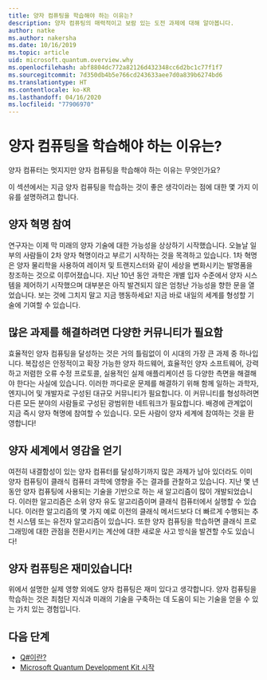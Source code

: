 ```yaml
---
title: 양자 컴퓨팅을 학습해야 하는 이유는?
description: 양자 컴퓨팅의 매력적이고 보람 있는 도전 과제에 대해 알아봅니다.
author: natke
ms.author: nakersha
ms.date: 10/16/2019
ms.topic: article
uid: microsoft.quantum.overview.why
ms.openlocfilehash: abf8804dc772a82126d432348cc6d2bc1c77f1f7
ms.sourcegitcommit: 7d350db4b5e766cd243633aee7d0a839b6274bd6
ms.translationtype: HT
ms.contentlocale: ko-KR
ms.lasthandoff: 04/16/2020
ms.locfileid: "77906970"
---
```

# <a name="why-learn-quantum-computing"></a>양자 컴퓨팅을 학습해야 하는 이유는?

양자 컴퓨터는 멋지지만 양자 컴퓨팅을 학습해야 하는 이유는 무엇인가요?

이 섹션에서는 지금 양자 컴퓨팅을 학습하는 것이 좋은 생각이라는 점에 대한 몇 가지 이유를 설명하려고 합니다.

## <a name="join-the-quantum-revolution"></a>양자 혁명 참여

연구자는 이제 막 미래의 양자 기술에 대한 가능성을 상상하기 시작했습니다. 오늘날 일부의 사람들이 2차 양자 혁명이라고 부르기 시작하는 것을 목격하고 있습니다. 1차 혁명은 양자 물리학을 사용하여 레이저 및 트랜지스터와 같이 세상을 변화시키는 발명품을 창조하는 것으로 이루어졌습니다. 지난 10년 동안 과학은 개별 입자 수준에서 양자 시스템을 제어하기 시작했으며 대부분은 아직 발견되지 않은 엄청난 가능성을 향한 문을 열었습니다. 보는 것에 그치지 말고 지금 행동하세요! 지금 바로 내일의 세계를 형성할 기술에 기여할 수 있습니다.

## <a name="solving-great-challenges-requires-diverse-communities"></a>많은 과제를 해결하려면 다양한 커뮤니티가 필요함

효율적인 양자 컴퓨팅을 달성하는 것은 거의 틀림없이 이 시대의 가장 큰 과제 중 하나입니다. 복잡성은 안정적이고 확장 가능한 양자 하드웨어, 효율적인 양자 소프트웨어, 강력하고 저렴한 오류 수정 프로토콜, 실용적인 실제 애플리케이션 등 다양한 측면을 해결해야 한다는 사실에 있습니다. 이러한 까다로운 문제를 해결하기 위해 함께 일하는 과학자, 엔지니어 및 개발자로 구성된 대규모 커뮤니티가 필요합니다. 이 커뮤니티를 형성하려면 다른 모든 분야의 사람들로 구성된 광범위한 네트워크가 필요합니다. 배경에 관계없이 지금 즉시 양자 혁명에 참여할 수 있습니다. 모든 사람이 양자 세계에 참여하는 것을 환영합니다!

## <a name="get-inspired-by-the-quantum-world"></a>양자 세계에서 영감을 얻기

여전히 내결함성이 있는 양자 컴퓨터를 달성하기까지 많은 과제가 남아 있더라도 이미 양자 컴퓨팅이 클래식 컴퓨터 과학에 영향을 주는 결과를 관찰하고 있습니다. 지난 몇 년 동안 양자 컴퓨팅에 사용되는 기술을 기반으로 하는 새 알고리즘이 많이 개발되었습니다. 이러한 알고리즘은 소위 양자 유도 알고리즘이며 클래식 컴퓨터에서 실행할 수 있습니다. 이러한 알고리즘의 몇 가지 예로 이전의 클래식 메서드보다 더 빠르게 수행되는 추천 시스템 또는 유전자 알고리즘이 있습니다. 또한 양자 컴퓨팅을 학습하면 클래식 프로그래밍에 대한 관점을 전환시키는 계산에 대한 새로운 사고 방식을 발견할 수도 있습니다!

## <a name="quantum-computing-is-fun"></a>양자 컴퓨팅은 재미있습니다!

위에서 설명한 실제 영향 외에도 양자 컴퓨팅은 재미 있다고 생각합니다. 양자 컴퓨팅을 학습하는 것은 최첨단 지식과 미래의 기술을 구축하는 데 도움이 되는 기술을 얻을 수 있는 가치 있는 경험입니다.

## <a name="next-steps"></a>다음 단계

* [Q#이란?](xref:microsoft.quantum.overview.qsharp)
* [Microsoft Quantum Development Kit 시작](xref:microsoft.quantum.welcome)
